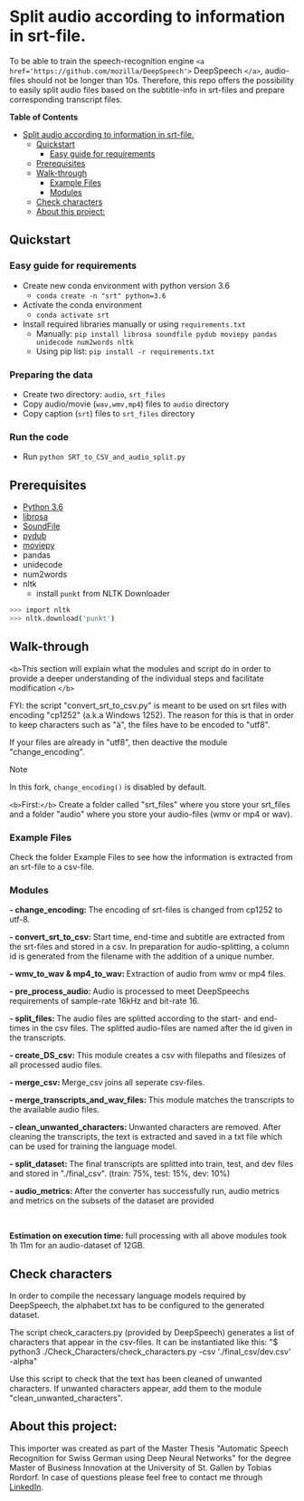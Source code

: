 # Split audio according to information in srt-file.

To be able to train the speech-recognition engine `<a href='https://github.com/mozilla/DeepSpeech'>` DeepSpeech `</a>`, audio-files should not be longer than 10s.
Therefore, this repo offers the possibility to easily split audio files based on the subtitle-info in srt-files and prepare corresponding transcript files.

**Table of Contents**

- [Split audio according to information in srt-file.](#split-audio-according-to-information-in-srt-file)
  - [Quickstart](#quickstart)
    - [Easy guide for requirements](#easy-guide-for-requirements)
  - [Prerequisites](#prerequisites)
  - [Walk-through](#walk-through)
    - [Example Files](#example-files)
    - [Modules](#modules)
  - [Check characters](#check-characters)
  - [About this project:](#about-this-project)

## Quickstart

### Easy guide for requirements

* Create new conda environment with python version 3.6
  * `conda create -n "srt" python=3.6`
* Activate the conda environment
  * `conda activate srt`
* Install required libraries manually or using `requirements.txt`
  * Manually: `pip install librosa soundfile pydub moviepy pandas unidecode num2words nltk`
  * Using pip list: `pip install -r requirements.txt`

### Preparing the data

* Create two directory: `audio`, `srt_files`
* Copy audio/movie (`wav,wmv,mp4`) files to  `audio` directory
* Copy caption (`srt`) files to `srt_files` directory

### Run the code

* Run `python SRT_to_CSV_and_audio_split.py`


## Prerequisites

* [Python 3.6](https://www.python.org/)
* [librosa](https://librosa.github.io/librosa/)
* [SoundFile](https://pypi.org/project/SoundFile/)
* [pydub](https://pypi.org/project/pydub/)
* [moviepy](https://zulko.github.io/moviepy/)
* pandas
* unidecode
* num2words
* nltk
  * install `punkt` from NLTK Downloader

```bash
>>> import nltk
>>> nltk.download('punkt')
```

## Walk-through

`<b>`This section will explain what the modules and script do in order to provide a deeper understanding of the individual steps and facilitate modification `</b>`

FYI: the script "convert_srt_to_csv.py" is meant to be used on srt files with encoding "cp1252" (a.k.a Windows 1252). The reason for this is that in order to keep characters such as "ä", the files have to be encoded to "utf8".

If your files are already in "utf8", then deactive the module "change_encoding".

> [!NOTE]
>
> In this fork, `change_encoding()` is disabled by default.

`<b>`First:`</b>` Create a folder called "srt_files" where you store your srt_files and a folder "audio" where you store your audio-files (wmv or mp4 or wav).

### Example Files

<p> Check the folder Example Files to see how the information is extracted from an srt-file to a csv-file.</p>

### Modules

<p><b>- change_encoding: </b>The encoding of srt-files is changed from cp1252 to utf-8.</p>
<p><b>- convert_srt_to_csv: </b>Start time, end-time and subtitle are extracted from the srt-files and stored in a csv. In preparation for audio-splitting, a column id is generated from the filename with the addition of a unique number.</p>
<p><b>- wmv_to_wav & mp4_to_wav: </b>Extraction of audio from wmv or mp4 files.</p>
<p><b>- pre_process_audio: </b>Audio is processed to meet DeepSpeechs requirements of sample-rate 16kHz and bit-rate 16.</p>
<p><b>- split_files: </b>The audio files are splitted according to the start- and end-times in the csv files. The splitted audio-files are named after the id given in the transcripts.</p>
<p><b>- create_DS_csv: </b>This module creates a csv with filepaths and filesizes of all processed audio files. </p>
<p><b>- merge_csv: </b>Merge_csv joins all seperate csv-files.</p>
<p><b>- merge_transcripts_and_wav_files: </b>This module matches the transcripts to the available audio files.</p>
<p><b>- clean_unwanted_characters: </b>Unwanted characters are removed. After cleaning the transcripts, the text is extracted and saved in a txt file which can be used for training the language model.</p>
<p><b>- split_dataset: </b>The final transcripts are splitted into train, test, and dev files and stored in "./final_csv". (train: 75%, test: 15%, dev: 10%)</p>
<p><b>- audio_metrics: </b>After the converter has successfully run, audio metrics and metrics on the subsets of the dataset are provided</p>
<br>
<p><b>Estimation on execution time: </b>full processing with all above modules took 1h 11m for an audio-dataset of 12GB.</p>

## Check characters

<p> In order to compile the necessary language models required by DeepSpeech, the alphabet.txt has to be configured to the generated dataset.</p>
<p> The script check_caracters.py (provided by DeepSpeech) generates a list of characters that appear in the csv-files. It can be instantiated like this: "$ python3 ./Check_Characters/check_characters.py -csv './final_csv/dev.csv' -alpha"</p>
<p> Use this script to check that the text has been cleaned of unwanted characters. If unwanted characters appear, add them to the module "clean_unwanted_characters".</p>

## About this project:

<p>This importer was created as part of the Master Thesis "Automatic Speech Recognition for Swiss German using Deep Neural Networks" for the degree Master of Business Innovation at the University of St. Gallen by Tobias Rordorf. In case of questions please feel free to contact me through <a href='https://www.linkedin.com/in/tobiasrordorf/'>LinkedIn</a>.
